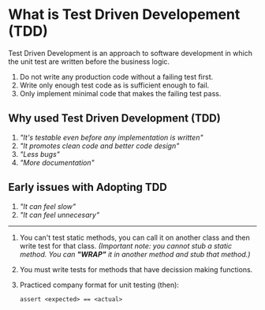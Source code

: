 # What is Test Driven Developement (TDD)

Test Driven Development is an approach to software development in which the unit test are written before the business logic.

1. Do not write any production code without a failing test first.
2. Write only enough test code as is  sufficient enough to fail.
3. Only implement minimal code that makes the failing test pass.

## Why used Test Driven Development (TDD)

1. *"It's testable even before any implementation is written"*
2. *"It promotes clean code and better code design"*
3. *"Less bugs"*
4. *"More documentation"*

## Early issues with Adopting TDD

1. *"It can feel slow"*
2. *"It can feel unnecesary"*


----
1. You can't test static methods, you can call it on another class and then write test for that class. *(Important note: you cannot stub a static method. You can **"WRAP"** it in another method and stub that method.)*
2. You must write tests for methods that have decission making functions.
3. Practiced company format for unit testing (then):
    
    ```
    assert <expected> == <actual>
    ```